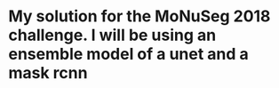 # My solution for the MoNuSeg 2018 challenge. I will be using an ensemble model of a unet and a mask rcnn
